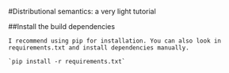 #Distributional semantics: a very light tutorial

##Install the build dependencies
    
    I recommend using pip for installation. You can also look in requirements.txt and install dependencies manually.

    `pip install -r requirements.txt`

